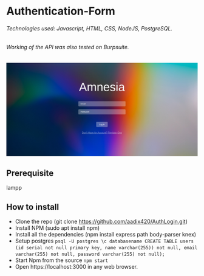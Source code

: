 # Authentication-Form
###### Technologies used: Javascript, HTML, CSS, NodeJS, PostgreSQL.
###### Working of the API was also tested on Burpsuite.

![Banner](https://github.com/poorvashetye/Authentication-Form/blob/main/public/img/ss.png)

## Prerequisite
lampp

## How to install
- Clone the repo (git clone https://github.com/aadix420/AuthLogin.git)
- Install NPM (sudo apt install npm)
- Install all the dependencies (npm install express path body-parser knex)
- Setup postgres
`
psql -U postgres
\c databasename
CREATE TABLE users (id serial not null primary key, name varchar(255)) not null, email varchar(255) not null, password varchar(255) not null);
`
- Start Npm from the source 
`npm start`
- Open https://localhost:3000 in any web browser.

